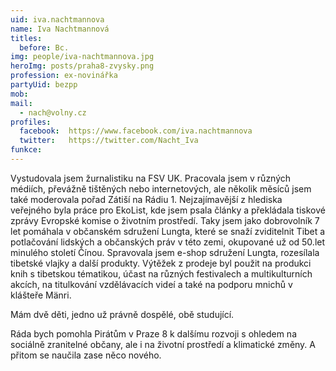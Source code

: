```yaml
---
uid: iva.nachtmannova
name: Iva Nachtmannová
titles:
  before: Bc.
img: people/iva-nachtmannova.jpg
heroImg: posts/praha8-zvysky.png
profession: ex-novinářka
partyUid: bezpp
mob:
mail:
  - nach@volny.cz
profiles:
  facebook:  https://www.facebook.com/iva.nachtmannova
  twitter:   https://twitter.com/Nacht_Iva
funkce:
---
```


Vystudovala jsem žurnalistiku na FSV UK. Pracovala jsem v různých médiích, převážně tištěných nebo internetových, ale několik měsíců jsem také moderovala pořad Zátiší na Rádiu 1. Nejzajímavější z hlediska veřejného byla práce pro EkoList, kde jsem psala články a překládala tiskové zprávy Evropské komise o životním prostředí. Taky jsem jako dobrovolník 7 let pomáhala v občanském sdružení Lungta, které se snaží zviditelnit Tibet a potlačování lidských a občanských práv v této zemi, okupované už od 50.let minulého století Čínou. Spravovala jsem e-shop sdružení Lungta, rozesílala tibetské vlajky a další produkty. Výtěžek z prodeje byl použit na produkci knih s tibetskou tématikou, účast na různých festivalech a multikulturních akcích, na titulkování vzdělávacích videí a také na podporu mnichů v klášteře Mänri.

Mám dvě děti, jedno už právně dospělé, obě studující.

Ráda bych pomohla Pirátům v Praze 8 k dalšímu rozvoji s ohledem na sociálně zranitelné občany, ale i na životní prostředí a klimatické změny. A přitom se naučila zase něco nového.

